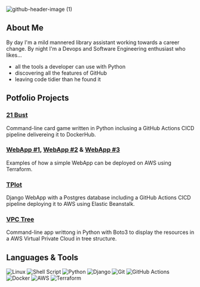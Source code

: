 ![github-header-image (1)](https://github.com/L7G9/l7g9/assets/18046238/50eca9a9-b0e3-4ada-b545-6e1bf56770e5)
## About Me
By day I'm a mild mannered library assistant working towards a career change. By night I'm a Devops and Software Engineering enthusiast who likes...
- all the tools a developer can use with Python
- discovering all the features of GitHub
- leaving code tidier than he found it

## Potfolio Projects
### [21 Bust](https://github.com/L7G9/card_games)
Command-line card game written in Python inclusing a GitHub Actions CICD pipeline delivereing it to DockerHub.  

### [WebApp #1](https://github.com/L7G9/stateless_webapp_01), [WebApp #2](https://github.com/L7G9/stateless_webapp_02) & [WebApp #3](https://github.com/L7G9/stateless_webapp_03)
Examples of how a simple WebApp can be deployed on AWS using Terraform.  

### [TPlot](https://github.com/L7G9/tplot)
Django WebApp with a Postgres database including a GitHub Actions CICD pipeline deploying it to AWS using Elastic Beanstalk.  

### [VPC Tree](https://github.com/L7G9/vpc_tree)
Command-line app writtong in Python with Boto3 to display the resources in a AWS Virtual Private Cloud in tree structure.

## Languages & Tools
![Linux](https://img.shields.io/badge/Linux-FCC624?style=for-the-badge&logo=linux&logoColor=black)
![Shell Script](https://img.shields.io/badge/shell_script-%23121011.svg?style=for-the-badge&logo=gnu-bash&logoColor=white)
![Python](https://img.shields.io/badge/python-3670A0?style=for-the-badge&logo=python&logoColor=ffdd54)
![Django](https://img.shields.io/badge/django-%23092E20.svg?style=for-the-badge&logo=django&logoColor=white)
![Git](https://img.shields.io/badge/git-%23F05033.svg?style=for-the-badge&logo=git&logoColor=white)
![GitHub Actions](https://img.shields.io/badge/github%20actions-%232671E5.svg?style=for-the-badge&logo=githubactions&logoColor=white)
![Docker](https://img.shields.io/badge/docker-%230db7ed.svg?style=for-the-badge&logo=docker&logoColor=white)
![AWS](https://img.shields.io/badge/AWS-%23FF9900.svg?style=for-the-badge&logo=amazon-aws&logoColor=white)
![Terraform](https://img.shields.io/badge/terraform-%235835CC.svg?style=for-the-badge&logo=terraform&logoColor=white)
